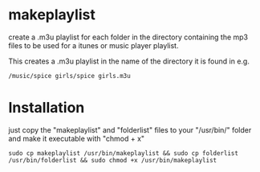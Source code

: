 # makeplaylist
create a .m3u playlist for each folder in the directory containing the mp3 files to be used for a itunes or music player playlist.

This creates a .m3u playlist in the name of the directory it is found in e.g.

```
/music/spice girls/spice girls.m3u
```

# Installation
just copy the "makeplaylist" and "folderlist" files to your "/usr/bin/" folder and make it executable with "chmod + x"

`sudo cp makeplaylist /usr/bin/makeplaylist && sudo cp folderlist /usr/bin/folderlist && sudo chmod +x /usr/bin/makeplaylist`
